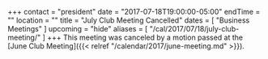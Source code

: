 +++
contact = "president"
date = "2017-07-18T19:00:00-05:00"
endTime = ""
location = ""
title = "July Club Meeting Cancelled"
dates = [ "Business Meetings" ]
upcoming = "hide"
aliases = [ "/cal/2017/07/18/july-club-meeting/" ]
+++
This meeting was canceled by a motion passed at the
[June Club Meeting]({{< relref "/calendar/2017/june-meeting.md" >}}).

